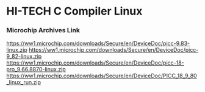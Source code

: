 # HI-TECH C Compiler Linux

### Microchip Archives Link
https://ww1.microchip.com/downloads/Secure/en/DeviceDoc/picc-9.83-linux.zip
https://ww1.microchip.com/downloads/Secure/en/DeviceDoc/picc-9_82-linux.zip
https://ww1.microchip.com/downloads/Secure/en/DeviceDoc/picc-18-pro_9.66.8870-linux.zip
https://ww1.microchip.com/downloads/Secure/en/DeviceDoc/PICC_18_9_80_linux_run.zip
